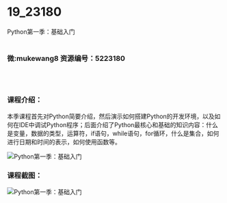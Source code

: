# 19_23180
Python第一季：基础入门
<br/></br>
<h3>微:mukewang8 资源编号：5223180</h3>
<br/></br>
<h3>课程介绍：</h3>
<p>本季课程首先对Python简要介绍，然后演示如何搭建Python的开发环境，以及如何在IDE中调试Python程序；后面介绍了Python最核心和基础的知识内容：什么是变量，数据的类型，运算符，if语句，while语句，for循环，什么是集合，如何进行日期和时间的表示，如何使用函数等。</p>
<p><img src="https://www.ko996.com/wp-content/uploads/img/2022/03/1-39-300x172.png" alt="Python第一季：基础入门"></p>
<div class="info-desc">
<h3>课程截图：</h3>
<p><img src="https://www.ko996.com/wp-content/uploads/img/2022/02/2-63.png" alt="Python第一季：基础入门"></p>


			
</div>
